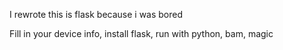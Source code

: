 I rewrote this is flask because i was bored

Fill in your device info, install flask, run with python, bam, magic